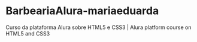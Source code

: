 # BarbeariaAlura-mariaeduarda

Curso da plataforma Alura sobre HTML5 e CSS3 |
Alura platform course on HTML5 and CSS3
